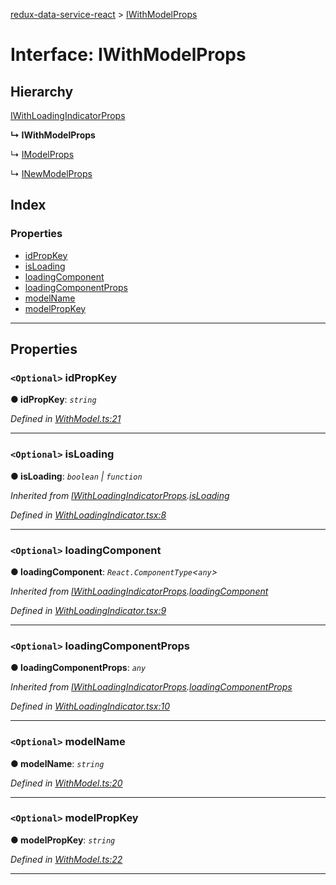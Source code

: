 [redux-data-service-react](../README.md) > [IWithModelProps](../interfaces/iwithmodelprops.md)

# Interface: IWithModelProps

## Hierarchy

 [IWithLoadingIndicatorProps](iwithloadingindicatorprops.md)

**↳ IWithModelProps**

↳  [IModelProps](imodelprops.md)

↳  [INewModelProps](inewmodelprops.md)

## Index

### Properties

* [idPropKey](iwithmodelprops.md#idpropkey)
* [isLoading](iwithmodelprops.md#isloading)
* [loadingComponent](iwithmodelprops.md#loadingcomponent)
* [loadingComponentProps](iwithmodelprops.md#loadingcomponentprops)
* [modelName](iwithmodelprops.md#modelname)
* [modelPropKey](iwithmodelprops.md#modelpropkey)

---

## Properties

<a id="idpropkey"></a>

### `<Optional>` idPropKey

**● idPropKey**: *`string`*

*Defined in [WithModel.ts:21](https://github.com/Rediker-Software/redux-data-service-react/blob/ee57350/src/WithModel.ts#L21)*

___
<a id="isloading"></a>

### `<Optional>` isLoading

**● isLoading**: *`boolean` \| `function`*

*Inherited from [IWithLoadingIndicatorProps](iwithloadingindicatorprops.md).[isLoading](iwithloadingindicatorprops.md#isloading)*

*Defined in [WithLoadingIndicator.tsx:8](https://github.com/Rediker-Software/redux-data-service-react/blob/ee57350/src/WithLoadingIndicator.tsx#L8)*

___
<a id="loadingcomponent"></a>

### `<Optional>` loadingComponent

**● loadingComponent**: *`React.ComponentType`<`any`>*

*Inherited from [IWithLoadingIndicatorProps](iwithloadingindicatorprops.md).[loadingComponent](iwithloadingindicatorprops.md#loadingcomponent)*

*Defined in [WithLoadingIndicator.tsx:9](https://github.com/Rediker-Software/redux-data-service-react/blob/ee57350/src/WithLoadingIndicator.tsx#L9)*

___
<a id="loadingcomponentprops"></a>

### `<Optional>` loadingComponentProps

**● loadingComponentProps**: *`any`*

*Inherited from [IWithLoadingIndicatorProps](iwithloadingindicatorprops.md).[loadingComponentProps](iwithloadingindicatorprops.md#loadingcomponentprops)*

*Defined in [WithLoadingIndicator.tsx:10](https://github.com/Rediker-Software/redux-data-service-react/blob/ee57350/src/WithLoadingIndicator.tsx#L10)*

___
<a id="modelname"></a>

### `<Optional>` modelName

**● modelName**: *`string`*

*Defined in [WithModel.ts:20](https://github.com/Rediker-Software/redux-data-service-react/blob/ee57350/src/WithModel.ts#L20)*

___
<a id="modelpropkey"></a>

### `<Optional>` modelPropKey

**● modelPropKey**: *`string`*

*Defined in [WithModel.ts:22](https://github.com/Rediker-Software/redux-data-service-react/blob/ee57350/src/WithModel.ts#L22)*

___

